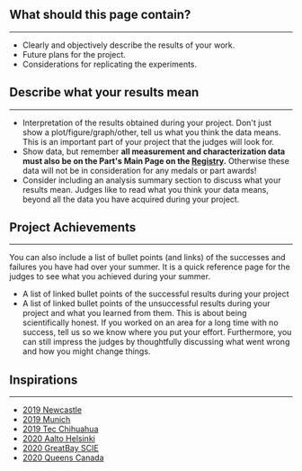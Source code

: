 ## What should this page contain?

---

- Clearly and objectively describe the results of your work.
- Future plans for the project.
- Considerations for replicating the experiments.

## Describe what your results mean

---

- Interpretation of the results obtained during your project. Don't just show
  a plot/figure/graph/other, tell us what you think the data means. This is an
  important part of your project that the judges will look for.
- Show data, but remember **all measurement and characterization data must
  also be on the Part's Main Page on the
  [Registry](http://parts.igem.org/Main_Page).** Otherwise these data will not
  be in consideration for any medals or part awards!
- Consider including an analysis summary section to discuss what your results
  mean. Judges like to read what you think your data means, beyond all the
  data you have acquired during your project.

## Project Achievements

------------------------------------------------------------------------

You can also include a list of bullet points (and links) of the successes and failures you have had over your summer. It
is a quick reference page for the judges to see what you achieved during your summer.

- A list of linked bullet points of the successful results during your project
- A list of linked bullet points of the unsuccessful results during your project and what you learned from them. This is
  about being scientifically honest. If you worked on an area for a long time with no success, tell us so we know where
  you put your effort. Furthermore, you can still impress the judges by thoughtfully discussing what went wrong and how
  you might change things.

## Inspirations

---

- [2019 Newcastle](https://2019.igem.org/Team:Newcastle/Results)
- [2019 Munich](https://2019.igem.org/Team:Munich/Results)
- [2019 Tec Chihuahua](https://2019.igem.org/Team:Tec-Chihuahua/Results)
- [2020 Aalto Helsinki](https://2020.igem.org/Team:Aalto-Helsinki/Results)
- [2020 GreatBay SCIE](https://2020.igem.org/Team:GreatBay_SCIE/Results)
- [2020 Queens Canada](https://2020.igem.org/Team:Queens_Canada/Results)
